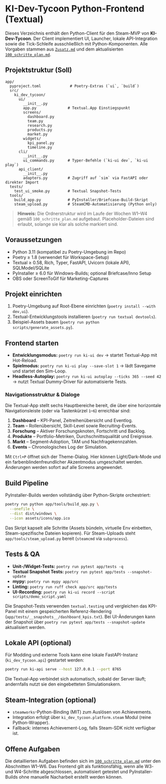 # KI-Dev-Tycoon Python-Frontend (Textual)

Dieses Verzeichnis enthält den Python-Client für den Steam-MVP von **KI-Dev-Tycoon**. Der Client implementiert UI, Launcher, lokale API-Integration sowie die Tick-Schleife ausschließlich mit Python-Komponenten. Alle Vorgaben stammen aus [`Zusatz.md`](../Zusatz.md) und dem aktualisierten [`100_schritte_plan.md`](../100_schritte_plan.md).

## Projektstruktur (Soll)

```text
app/
  pyproject.toml             # Poetry-Extras (`ui`, `build`)
  src/
    ki_dev_tycoon/
      ui/
        __init__.py
        app.py              # Textual.App Einstiegspunkt
        screens/
          dashboard.py
          team.py
          research.py
          products.py
          market.py
        widgets/
          kpi_panel.py
          timeline.py
      cli/
        __init__.py
        ui_commands.py      # Typer-Befehle (`ki-ui dev`, `ki-ui play`)
      api_client/
        __init__.py
        adapters.py         # Zugriff auf `sim` via FastAPI oder direkter Import
  tests/
    test_ui_smoke.py        # Textual Snapshot-Tests
  tools/
    build_app.py            # PyInstaller/Briefcase-Build-Skript
    steam_upload.py         # SteamCMD-Automatisierung (Python only)
```

> **Hinweis:** Die Ordnerstruktur wird im Laufe der Wochen W1–W4 gemäß `100_schritte_plan.md` aufgebaut. Placeholder-Dateien sind erlaubt, solange sie klar als solche markiert sind.

## Voraussetzungen

- Python 3.11 (kompatibel zu Poetry-Umgebung im Repo)
- Poetry ≥ 1.8 (verwendet für Workspace-Setup)
- Textual ≥ 0.58, Rich, Typer, FastAPI, Uvicorn (lokale API), SQLModel/SQLite
- PyInstaller ≥ 6.0 für Windows-Builds; optional Briefcase/Inno Setup
- OBS oder ScreenToGif für Marketing-Captures

## Projekt einrichten

1. Poetry-Umgebung auf Root-Ebene einrichten (`poetry install --with dev,ui`).
2. Textual-Entwicklungstools installieren (`poetry run textual devtools`).
3. Beispiel-Assets bauen (`poetry run python scripts/generate_assets.py`).

## Frontend starten

- **Entwicklungsmodus:** `poetry run ki-ui dev` → startet Textual-App mit Hot-Reload.
- **Spielmodus:** `poetry run ki-ui play --save-slot 1` → lädt Savegame und startet den Sim-Loop.
- **Headless-Autoplay:** `poetry run ki-ui autoplay --ticks 365 --seed 42` → nutzt Textual Dummy-Driver für automatisierte Tests.

### Navigationsstruktur & Dialoge

Die Textual-App stellt sechs Hauptbereiche bereit, die über eine horizontale Navigationsleiste (oder via Tastenkürzel `1`–`6`) erreichbar sind:

1. **Dashboard** – KPI-Panel, Zeitreihenübersicht und Eventlog.
2. **Team** – Rollenübersicht, Skill-Level sowie Recruiting-Events.
3. **Forschung** – Aktiver Forschungsknoten, Fortschritt und Backlog.
4. **Produkte** – Portfolio-Metriken, Durchschnittsqualität und Ereignisse.
5. **Markt** – Segment-Adoption, TAM und Nachfragekennzahlen.
6. **Events** – Chronologisches Log der Simulation.

Mit `Ctrl+P` öffnet sich der Theme-Dialog. Hier können Light/Dark-Mode und ein farbenblindenfreundlicher Akzentmodus umgeschaltet werden. Änderungen werden sofort auf alle Screens angewendet.

## Build Pipeline

PyInstaller-Builds werden vollständig über Python-Skripte orchestriert:

```bash
poetry run python app/tools/build_app.py \
  --onefile \
  --dist dist/windows \
  --icon assets/icons/app.ico
```

Das Skript kapselt alle Schritte (Assets bündeln, virtuelle Env einbetten, Steam-spezifische Dateien kopieren). Für Steam-Uploads steht `app/tools/steam_upload.py` bereit (`steamcmd` via `subprocess`).

## Tests & QA

- **Unit-/Widget-Tests:** `poetry run pytest app/tests -q`
- **Textual Snapshot Tests:** `poetry run pytest app/tests --snapshot-update`
- **mypy:** `poetry run mypy app/src`
- **Linting:** `poetry run ruff check app/src app/tests`
- **UI-Recording:** `poetry run ki-ui record --script scripts/demo_script.yaml`

Die Snapshot-Tests verwenden `textual.testing` und vergleichen das KPI-Panel mit einem gespeicherten Referenz-Rendering (`app/tests/__snapshots__/dashboard_kpis.txt`). Bei UI-Änderungen kann der Snapshot über `poetry run pytest app/tests --snapshot-update` aktualisiert werden.

## Lokale API (optional)

Für Modding und externe Tools kann eine lokale FastAPI-Instanz (`ki_dev_tycoon.api`) gestartet werden:

```bash
poetry run ki-api serve --host 127.0.0.1 --port 8765
```

Die Textual-App verbindet sich automatisch, sobald der Server läuft; andernfalls nutzt sie den eingebetteten Simulationskern.

## Steam-Integration (optional)

- `steamworks`-Python-Binding (MIT) zum Auslösen von Achievements.
- Integration erfolgt über `ki_dev_tycoon.platform.steam` Modul (reine Python-Wrapper).
- Fallback: internes Achievement-Log, falls Steam-SDK nicht verfügbar ist.

## Offene Aufgaben

Die detaillierten Aufgaben befinden sich im [`100_schritte_plan.md`](../100_schritte_plan.md) unter den Abschnitten W1–W6. Das Frontend gilt als funktionsfähig, wenn alle W3- und W4-Schritte abgeschlossen, automatisiert getestet und PyInstaller-Builds ohne manuelle Nacharbeit erstellt werden können.

